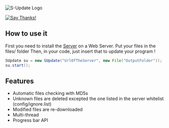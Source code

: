 ![S-Update Logo](http://image.noelshack.com/fichiers/2015/18/1430286335-bannieresu.png)

[![Say Thanks!](https://img.shields.io/badge/Say%20Thanks-!-1EAEDB.svg)](https://saythanks.io/to/Litarvan)

## How to use it

First you need to install the [Server](http://github.com/Motarva,/S-Update-Server) on a Web Server.
Put your files in the files/ folder
Then, in your code, just insert that to update your program !

```java
SUpdate su = new SUpdate("UrlOfTheServer", new File("OutputFolder"));
su.start();
```

## Features

* Automatic files checking with MD5s
* Unknown files are deleted excepted the one listed in the server whitelist (config/ignore.list)
* Modified files are re-downloaded
* Multi-thread
* Progress bar API
